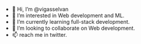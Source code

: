 - 👋 Hi, I’m @vigasselvan
- 👀 I’m interested in Web development and ML.
- 🌱 I’m currently learning full-stack development.
- 💞️ I’m looking to collaborate on Web development.
- 📫 reach me in twitter.

<!---
vigasselvan/vigasselvan is a ✨ special ✨ repository because its `README.md` (this file) appears on your GitHub profile.
You can click the Preview link to take a look at your changes.
--->
